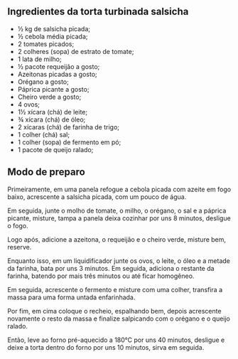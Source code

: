 ## **Ingredientes da torta turbinada salsicha**

- ½ kg de salsicha picada;
- ½ cebola média picada;
- 2 tomates picados;
- 2 colheres (sopa) de estrato de tomate;
- 1 lata de milho;
- ½ pacote requeijão a gosto;
- Azeitonas picadas a gosto;
- Orégano a gosto;
- Páprica picante a gosto;
- Cheiro verde a gosto;
- 4 ovos;
- 1½ xícara (chá) de leite;
- ¾ xícara (chá) de óleo;
- 2 xícaras (chá) de farinha de trigo;
- 1 colher (chá) sal;
- 1 colher (sopa) de fermento em pó;
- 1 pacote de queijo ralado;

## **Modo de preparo**

Primeiramente, em uma panela refogue a cebola picada com azeite em fogo baixo, acrescente a salsicha picada, com um pouco de água.

Em seguida, junte o molho de tomate, o milho, o orégano, o sal e a páprica picante, misture, tampa a panela deixa cozinhar por uns 8 minutos, desligue o fogo.

Logo após, adicione a azeitona, o requeijão e o cheiro verde, misture bem, reserve.

Enquanto isso, em um liquidificador junte os ovos, o leite, o óleo e a metade da farinha, bata por uns 3 minutos. Em seguida, adiciona o restante da farinha, batendo por mais três minutos ou até ficar homogêneo.

Em seguida, acrescente o fermento e misture com uma colher, transfira a massa para uma forma untada enfarinhada.

Por fim, em cima coloque o recheio, espalhando bem, depois acrescente novamente o resto da massa e finalize salpicando com o orégano e o queijo ralado.

Então, leve ao forno pré-aquecido a 180°C por uns 40 minutos, desligue e deixe a torta dentro do forno por uns 10 minutos, sirva em seguida.